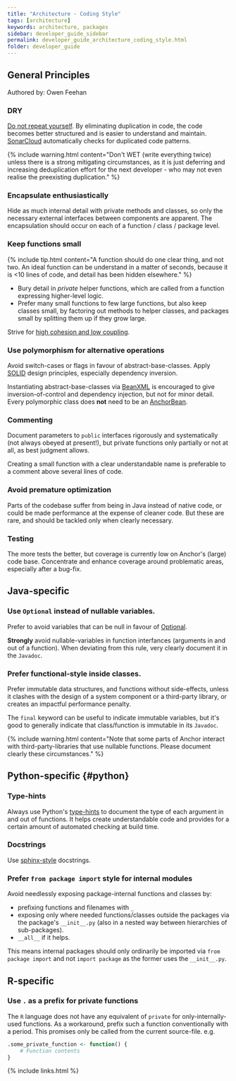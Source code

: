 ```yaml
---
title: "Architecture - Coding Style"
tags: [architecture]
keywords: architecture, packages
sidebar: developer_guide_sidebar
permalink: developer_guide_architecture_coding_style.html
folder: developer_guide
---
```


## General Principles

Authored by: Owen Feehan

### DRY 

[Do not repeat yourself](https://en.wikipedia.org/wiki/Don%27t_repeat_yourself). By eliminating duplication in code, the code becomes better structured and is easier to understand and maintain. [SonarCloud](developer_guide_environment_sonarcloud.html) automatically checks for duplicated code patterns.

{% include warning.html content="Don't WET (write everything twice) unless there is a strong mitigating circumstances, as it is just deferring and increasing deduplication effort for the next developer - who may not even realise the preexisting duplication." %}

### Encapsulate enthusiastically

Hide as much internal detail with private methods and classes, so only the necessary external interfaces between components are apparent. The encapsulation should occur on each of a function / class / package level.

### Keep functions small

{% include tip.html content="A function should do one clear thing, and not two. An ideal function can be understand in a matter of seconds, because it is <10 lines of code, and detail has been hidden elsewhere." %}

- Bury detail in *private* helper functions, which are called from a function expressing higher-level logic.
- Prefer many small functions to few large functions, but also keep classes small, by factoring out methods to helper classes, and packages small by splitting them up if they grow large.

Strive for [high cohesion and low coupling](https://stackoverflow.com/questions/14000762/what-does-low-in-coupling-and-high-in-cohesion-mean).

### Use polymorphism for alternative operations

Avoid switch-cases or flags in favour of abstract-base-classes. Apply [SOLID](https://en.wikipedia.org/wiki/SOLID) design principles, especially dependency inversion.
 
Instantiating abstract-base-classes via [BeanXML](/user_guide_bean_xml.html) is encouraged to give inversion-of-control and dependency injection, but not for minor detail. Every polymorphic class does **not** need to be an [AnchorBean](/developer_guide_anchor_beans.html).  

### Commenting

Document parameters to `public` interfaces rigorously and systematically (not always obeyed at present!), but private functions only partially or not at all, as best judgment allows.

Creating a small function with a clear understandable name is preferable to a comment above several lines of code.

### Avoid premature optimization

Parts of the codebase suffer from being in Java instead of native code, or could be made performance at the expense of cleaner code. But these are rare, and should be tackled only when clearly necessary.

### Testing

The more tests the better, but coverage is currently low on Anchor's (large) code base. Concentrate and enhance coverage around problematic areas, especially after a bug-fix.

## Java-specific

### Use `Optional` instead of nullable variables.

Prefer to avoid variables that can be null in favour of [Optional](https://www.oracle.com/technical-resources/articles/java/java8-optional.html).

**Strongly** avoid nullable-variables in function interfances (arguments in and out of a function). When deviating from this rule, very clearly document it in the `Javadoc`.

### Prefer functional-style inside classes.

Prefer immutable data structures, and functions without side-effects, unless it clashes with the design of a system component or a third-party library, or creates an impactful performance penalty.

The `final` keyword can be useful to indicate immutable variables, but it's good to generally indicate that class/function is immutable in its `Javadoc`.

{% include warning.html content="Note that some parts of Anchor interact with third-party-libraries that use nullable functions. Please document clearly these circumstances." %}

## Python-specific {#python}

### Type-hints

Always use Python's [type-hints](https://docs.python.org/3/library/typing.html) to document the type of each argument in and out of functions. It helps create understandable code and provides for a certain amount of automated checking at build time.

### Docstrings

Use [sphinx-style](https://sphinx-rtd-tutorial.readthedocs.io/en/latest/docstrings.html) docstrings.

### Prefer `from package import` style for internal modules

Avoid needlessly exposing package-internal functions and classes by:
- prefixing functions and filenames with `_` 
- exposing only where needed functions/classes outside the packages via the package's ``__init__.py`` (also in a nested way between hierarchies of sub-packages).
- `__all__` if it helps.

This means internal packages should only ordinarily be imported via `from package import` and not `import package` as the former uses the ``__init__.py``.

## R-specific

### Use `.` as a prefix for private functions

The `R` language does not have any equivalent of `private` for only-internally-used functions. As a workaround, prefix such a function conventionally with a period. This promises only be called from the current source-file. e.g.

```R
.some_private_function <- function() {
	# Function contents
}
```

{% include links.html %}
